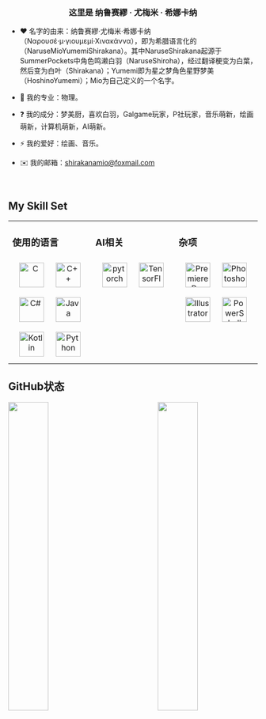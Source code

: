 ### <div align="center">这里是 纳鲁赛繆 · 尤梅米 · 希娜卡纳</div>  
  

- ❤️ 名字的由来：纳鲁赛繆·尤梅米·希娜卡纳（Ναρουσέ·μ·γιουμεμί·Χινακάννα），即为希腊语言化的（NaruseMioYumemiShirakana）。其中NaruseShirakana起源于SummerPockets中角色鸣濑白羽（NaruseShiroha），经过翻译梗变为白葉，然后变为白叶（Shirakana）；Yumemi即为星之梦角色星野梦美（HoshinoYumemi）；Mio为自己定义的一个名字。  
  

- 📖 我的专业：物理。  
  

- ❓ 我的成分：梦美厨，喜欢白羽，Galgame玩家，P社玩家，音乐萌新，绘画萌新，计算机萌新，AI萌新。  
  

- ⚡ 我的爱好：绘画、音乐。  
  

- ✉️ 我的邮箱：shirakanamio@foxmail.com  
  

<br/>  


## My Skill Set  
<table><tr><td valign="top" width="33%">



### 使用的语言  
<div align="center">  
<a href="https://www.cprogramming.com/" target="_blank"><img style="margin: 10px" src="https://profilinator.rishav.dev/skills-assets/c-original.svg" alt="C" height="50" /></a>  
<a href="https://www.cplusplus.com/" target="_blank"><img style="margin: 10px" src="https://profilinator.rishav.dev/skills-assets/cplusplus-original.svg" alt="C++" height="50" /></a>  
<a href="https://docs.microsoft.com/en-us/dotnet/csharp/" target="_blank"><img style="margin: 10px" src="https://profilinator.rishav.dev/skills-assets/csharp-original.svg" alt="C#" height="50" /></a>  
<a href="https://www.java.com/" target="_blank"><img style="margin: 10px" src="https://profilinator.rishav.dev/skills-assets/java-original-wordmark.svg" alt="Java" height="50" /></a>  
<a href="https://kotlinlang.org/" target="_blank"><img style="margin: 10px" src="https://profilinator.rishav.dev/skills-assets/kotlinlang-icon.svg" alt="Kotlin" height="50" /></a>  
<a href="https://www.python.org/" target="_blank"><img style="margin: 10px" src="https://profilinator.rishav.dev/skills-assets/python-original.svg" alt="Python" height="50" /></a>  
</div>

</td><td valign="top" width="33%">



### AI相关  
<div align="center">  
<a href="https://pytorch.org/" target="_blank"><img style="margin: 10px" src="https://profilinator.rishav.dev/skills-assets/pytorch-icon.svg" alt="pytorch" height="50" /></a>  
<a href="https://www.tensorflow.org/" target="_blank"><img style="margin: 10px" src="https://profilinator.rishav.dev/skills-assets/tensorflow-icon.svg" alt="TensorFlow" height="50" /></a>  
</div>

</td><td valign="top" width="33%">



### 杂项  
<div align="center">  
<a href="https://www.adobe.com/in/products/premiere.html" target="_blank"><img style="margin: 10px" src="https://profilinator.rishav.dev/skills-assets/adobepremierepro.png" alt="Premiere Pro" height="50" /></a>  
<a href="https://www.adobe.com/in/products/photoshop.html" target="_blank"><img style="margin: 10px" src="https://profilinator.rishav.dev/skills-assets/photoshop-plain.svg" alt="Photoshop" height="50" /></a>  
<a href="https://www.adobe.com/in/products/illustrator.html" target="_blank"><img style="margin: 10px" src="https://profilinator.rishav.dev/skills-assets/adobe_illustrator-icon.svg" alt="Illustrator" height="50" /></a>  
<a href="https://docs.microsoft.com/en-us/powershell/" target="_blank"><img style="margin: 10px" src="https://profilinator.rishav.dev/skills-assets/powershell.png" alt="PowerShell" height="50" /></a>  
</div>

</td></tr></table>  


## GitHub状态 


<img src="https://github-readme-stats.vercel.app/api?username=NaruseMioShirakana&show_icons=true&count_private=true&hide_border=true" align="right" width="40%"/>

<img src="https://github-readme-stats.vercel.app/api/top-langs/?username=NaruseMioShirakana&hide_border=true&layout=compact" align="left" width="40%" />  

